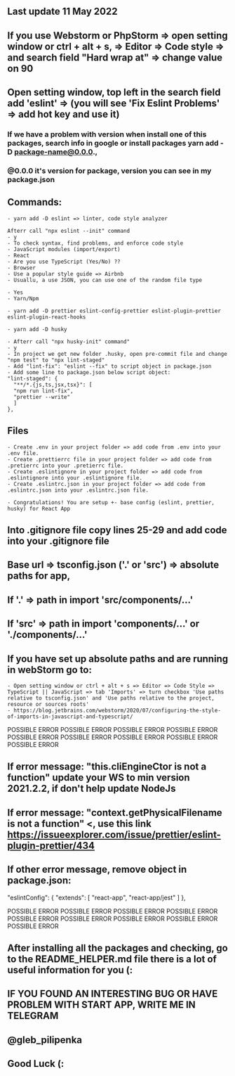 ## Last update 11 May 2022

## If you use Webstorm or PhpStorm => open setting window or ctrl + alt + s, => Editor => Code style => and search field "Hard wrap at" => change value on 90
## Open setting window, top left in the search field add 'eslint' => (you will see 'Fix Eslint Problems' => add hot key and use it)

### If we have a problem with version when install one of this packages, search info in google or install packages yarn add -D package-name@0.0.0.,
### @0.0.0 it's version for package, version you can see in my package.json

## Commands:
    - yarn add -D eslint => linter, code style analyzer

    Afterr call "npx eslint --init" command
    - y
    - To check syntax, find problems, and enforce code style
    - JavaScript modules (import/export)
    - React
    - Are you use TypeScript (Yes/No) ??
    - Browser
    - Use a popular style guide => Airbnb
    - Usuallu, a use JSON, you can use one of the random file type

    - Yes
    - Yarn/Npm

    - yarn add -D prettier eslint-config-prettier eslint-plugin-prettier eslint-plugin-react-hooks

    - yarn add -D husky
    
    - Afterr call "npx husky-init" command"
    - y
    - In project we get new folder .husky, open pre-commit file and change "npm test" to "npx lint-staged"
    - Add "lint-fix": "eslint --fix" to script object in package.json
    - Add some line to package.json below script object:
    "lint-staged": {
      "**/*.{js,ts,jsx,tsx}": [
      "npm run lint-fix",
      "prettier --write"
      ]
    },

## Files
    - Create .env in your project folder => add code from .env into your .env file.
    - Create .prettierrc file in your project folder => add code from .pretierrc into your .pretierrc file.
    - Create .eslintignore in your project folder => add code from .eslintignore into your .eslintignore file.
    - Create .eslintrc.json in your project folder => add code from .eslintrc.json into your .eslintrc.json file.

    - Congratulations! You are setup +- base config (eslint, prettier, husky) for React App

## Into .gitignore file copy lines 25-29 and add code into your .gitignore file

## Base url => tsconfig.json ('.' or 'src') => absolute paths for app,
## If '.' => path in import 'src/components/...'
## If 'src' => path in import 'components/...' or './components/...'

## If you have set up absolute paths and are running in webStorm go to:
    - Open setting window or ctrl + alt + s => Editor => Code Style => TypeScript || JavaScript => tab 'Imports' => turn checkbox 'Use paths relative to tsconfig.json' and 'Use paths relative to the project, resource or sources roots'
    - https://blog.jetbrains.com/webstorm/2020/07/configuring-the-style-of-imports-in-javascript-and-typescript/

POSSIBLE ERROR POSSIBLE ERROR POSSIBLE ERROR
POSSIBLE ERROR POSSIBLE ERROR POSSIBLE ERROR
POSSIBLE ERROR POSSIBLE ERROR POSSIBLE ERROR

## If error message: "this.cliEngineCtor is not a function" update your WS to min version 2021.2.2, if don't help update NodeJs
## If error message: "context.getPhysicalFilename is not a function" <, use this link https://issueexplorer.com/issue/prettier/eslint-plugin-prettier/434
## If other error message, remove object in package.json:

"eslintConfig": {
    "extends": [
        "react-app",
        "react-app/jest"
    ]
},

POSSIBLE ERROR POSSIBLE ERROR POSSIBLE ERROR
POSSIBLE ERROR POSSIBLE ERROR POSSIBLE ERROR
POSSIBLE ERROR POSSIBLE ERROR POSSIBLE ERROR

## After installing all the packages and checking, go to the README_HELPER.md file there is a lot of useful information for you (:

## IF YOU FOUND AN INTERESTING BUG OR HAVE PROBLEM WITH START APP, WRITE ME IN TELEGRAM
## @gleb_pilipenka
## Good Luck (:
